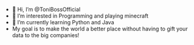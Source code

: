 - 👋 Hi, I’m @ToniBossOfficial
- 👀 I’m interested in Programming and playing minecraft
- 🌱 I’m currently learning Python and Java
- My goal is to make the world a better place without having to gift your data to the big companies!
